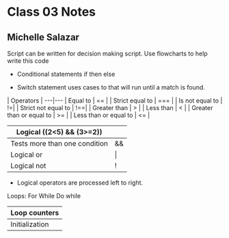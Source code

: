 # Class 03 Notes
## Michelle Salazar

Script  can be written  for decision making script. 
Use flowcharts to help write this code

* Conditional statements if then else

* Switch statement uses cases to that will run until a match is found. 

| Operators |
---|---
| Equal to |	== |
| Strict equal to |	=== |
| Is not equal to	| !=|
| Strict not equal to |	!==|
| Greater than |	> |
| Less than	| < |
| Greater than or equal to |	>= |
| Less than or equal to |	<= |

| Logical \((2<5) && (3>=2))| |
---|---
| Tests more than one condition | && |
| Logical or	| \|| |
| Logical not	| ! |

* Logical operators are processed left to right.

Loops:
For	While	Do while

| Loop counters |
---|
| Initialization |	Condition |	Update |
